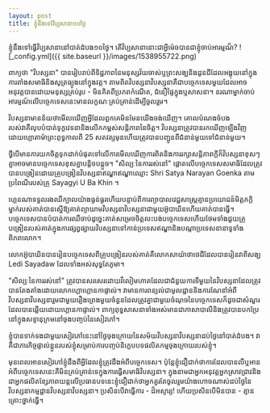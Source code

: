 ```yaml
---
layout: post
title: ខ្ញុំនឹង​ទៅវិប្បសានា១០ថ្ងៃ
---
```


ខ្ញុំនឹង​ទៅ​ធ្វើ​វិប្បសានានៅបាត់​ដំបង​១០ថ្ងៃ។ តើ​វិប្បសានានោះ​ជា​អ្វីម៉េច​បាន​ជា​ខ្ញុំចាប់​អារម្មណ៏?
![_config.yml]({{ site.baseurl }}/images/1538955722.png)

ពាក្យថា "វិបស្សនា" បានរៀបរាប់ពីទិដ្ឋភាពនៃមនុស្សវ័យចាស់ឬព្រះសង្ឃនិងដូនជីដែលអង្គុយនៅក្នុងការតាំងសមាធិនិងសូត្រធ្យូងនៅក្នុងវត្ត។ តាមពិតវិបស្សនាវិបស្សនាគឺជាបច្ចេកទេសមួយដែលអាចអនុវត្តបានដោយមនុស្សគ្រប់រូប - មិនគិតពីប្រភពកំណើត, ជំនឿផ្ទៃក្នុងឬសាសនា។ នរណាម្នាក់ចាប់អារម្មណ៍លើបច្ចេកទេសនេះមានលក្ខណៈគ្រប់គ្រាន់ដើម្បីចូលរួម។

វិបស្សនាមានន័យថាមើលឃើញអ្វីដែលពួកគេមិនមែនយើងចង់ឃើញ។ គោលបំណងចំបងរបស់វាគឺលុបបំបាត់ទុក្ខវេទនានិងលើកកម្ពស់សន្តិភាពនៃចិត្ត។ វិបស្សនាត្រូវបានរកឃើញឡើងវិញដោយហ្គោតាម៉ាព្រះពុទ្ធកាលពី 25 សតវត្សមុនហើយត្រូវបានបញ្ជូនពីជំនាន់មួយទៅជំនាន់មួយ។

ថ្វីបើមានការយកចិត្តទុកដាក់បំផុតទៅលើការមើលឃើញការពិតនិងការរក្សាសន្តិភាពក្តីក៏វិបស្សនាខុសៗគ្នាអាចមានបច្ចេកទេសខុសគ្នាបន្តិចបន្តួច។ "សិល្បៈនៃការរស់នៅ" ផ្តោតលើបច្ចេកទេសសមាធិដែលត្រូវបានបង្រៀនដោយគ្រូបង្រៀនវិបស្សនាឥណ្ឌាឥណ្ឌាឈ្មោះ Shri Satya Narayan Goenka តាមប្រពៃណីរបស់គ្រូ Sayagyi U Ba Khin ។

ហ្គេនណាទទួលរងឈឺក្បាលយ៉ាងធ្ងន់ធ្ងរហើយបន្ទាប់ពីការព្យាបាលវេជ្ជសាស្ត្រគ្មានប្រយោជន៍មិត្តភក្តិម្នាក់របស់គាត់បានស្នើឱ្យគាត់ព្យាយាមវិបស្សនាវិបស្សនាជាមួយអ៊ូបាឃិនហើយគាត់បានធ្វើ។ បច្ចេកទេសបានបំបាត់ការឈឺចាប់ដូច្នេះគាត់សម្រេចចិត្តលះបង់បច្ចេកទេសហើយថែមទាំងជួយគ្រូបង្រៀនរបស់គាត់ក្នុងការផ្សព្វផ្សាយវិបស្សនាទៅកាន់ប្រទេសឥណ្ឌានិងបណ្តាប្រទេសនានាទូទាំងពិភពលោក។

លោកអ៊ូបាឃិនបានរៀនបច្ចេកទេសពីគ្រូបង្រៀនរបស់គាត់គឺលោកសាយ៉ាថាថេជីដែលបានរៀនវាពីសង្ឃ Ledi Sayadaw ដែលទាំងអស់សុទ្ធតែភូមា។

"សិល្បៈនៃការរស់នៅ" ត្រូវបានសរសេរដោយវីលៀមហាតដែលជាជំនួយការទីមួយនៃវិបស្សនាដែលត្រូវបានតែងតាំងដោយលោកហ្គោហ្គោនកាផ្ទាល់។ វាមានការពន្យល់ជាមូលដ្ឋាននិងការណែនាំអំពីវិបស្សនាវិបស្សនារួមជាមួយរឿងព្រេងមួយចំនួនដែលត្រូវគ្នាជាមួយចំណុចនៃបច្ចេកទេសក៏ដូចជាសំណួរដែលបានឆ្លើយដោយហ្គោនកាផ្ទាល់។ ពាក្យពុទ្ធសាសនាទាំងអស់មានជាភាសាបាលីនិងត្រូវបានបកប្រែនៅក្នុងសទ្ទានុក្រមនៅចុងបញ្ចប់នៃសៀវភៅ។

ខ្ញុំបានទាក់ទងជាមួយសៀវភៅនេះនៅថ្ងៃចុងក្រោយនៃសម័យវិបស្សនាវិបស្សនាដប់ថ្ងៃនៅបាត់ដំបង។ វាគឺជាភារកិច្ចផ្ទាល់ខ្លួនរបស់ខ្ញុំសម្រាប់ការបញ្ចប់និក្ខេបបទផលិតកម្មចុងក្រោយរបស់ខ្ញុំ។

មុនពេលអានសៀវភៅខ្ញុំដឹងពីអ្វីដែលខ្ញុំត្រូវដឹងអំពីបច្ចេកទេស។ ប៉ុន្តែខ្ញុំជឿជាក់ថាការដែលបានលឺឬអានអំពីបច្ចេកទេសនេះគឺមិនគ្រប់គ្រាន់ទេក្នុងការធ្វើសមាធិវិបស្សនា។
ក្នុងនាមជាអ្នកអនុវត្តអ្នកស្រាវជ្រាវនិងជាអ្នកផលិតខ្សែភាពយន្តលើប្រធានបទនេះខ្ញុំជឿជាក់ថាអ្នកគួរតែចូលរួមយ៉ាងហោចណាស់ដប់ថ្ងៃនៃវិបស្សនាកម្មដ្ឋានវិបស្សនាវិបស្សនា។ ប្រសិនបើវាធ្វើការ - ដ៏អស្ចារ្យ! ហើយប្រសិនបើមិនបាន - គ្មានគ្រោះថ្នាក់ធ្វើ។
